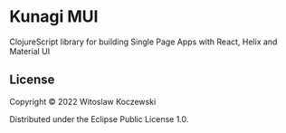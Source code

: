 # Kunagi MUI

ClojureScript library for building Single Page Apps with React, Helix and Material UI 

## License

Copyright © 2022 Witoslaw Koczewski

Distributed under the Eclipse Public License 1.0.
